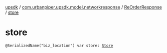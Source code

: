 [upsdk](../../index.md) / [com.urbanpiper.upsdk.model.networkresponse](../index.md) / [ReOrderResponse](index.md) / [store](./store.md)

# store

`@SerializedName("biz_location") var store: `[`Store`](../-store/index.md)